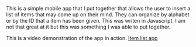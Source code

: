 This is a simple mobile app that I put together that allows the user to insert a list of items that may come up on their mind. They can organize by alphabet or by the ID that a item has been given. 
This was writen in Javascript. I am not that great at it but this was something I was able to put together.

This is a video demonstration of the app in action.
[Item list app](https://youtu.be/WM0LMLXKVK4)
